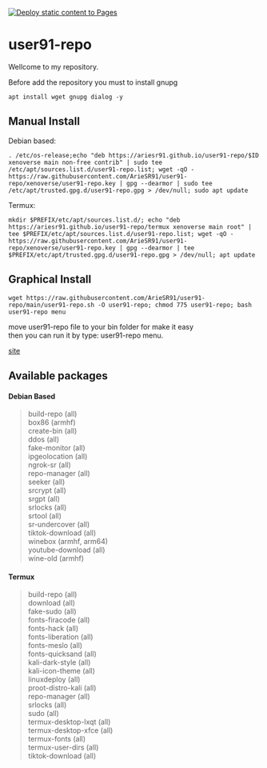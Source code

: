 [![Deploy static content to Pages](https://github.com/ArieSR91/user91-repo/actions/workflows/static.yml/badge.svg?branch=xenoverse&event=deployment_status)](https://github.com/ArieSR91/user91-repo/actions/workflows/static.yml)
# user91-repo
Wellcome to my repository.

Before add the repository you must to install gnupg
```
apt install wget gnupg dialog -y
```
## Manual Install
Debian based:
```
. /etc/os-release;echo "deb https://ariesr91.github.io/user91-repo/$ID xenoverse main non-free contrib" | sudo tee /etc/apt/sources.list.d/user91-repo.list; wget -qO - https://raw.githubusercontent.com/ArieSR91/user91-repo/xenoverse/user91-repo.key | gpg --dearmor | sudo tee /etc/apt/trusted.gpg.d/user91-repo.gpg > /dev/null; sudo apt update
```
Termux:
```
mkdir $PREFIX/etc/apt/sources.list.d/; echo "deb https://ariesr91.github.io/user91-repo/termux xenoverse main root" | tee $PREFIX/etc/apt/sources.list.d/user91-repo.list; wget -qO - https://raw.githubusercontent.com/ArieSR91/user91-repo/xenoverse/user91-repo.key | gpg --dearmor | tee $PREFIX/etc/apt/trusted.gpg.d/user91-repo.gpg > /dev/null; apt update
```
## Graphical Install
```
wget https://raw.githubusercontent.com/ArieSR91/user91-repo/main/user91-repo.sh -O user91-repo; chmod 775 user91-repo; bash user91-repo menu
```
move user91-repo file to your bin folder for make it easy\
then you can run it by type: user91-repo menu.

[site](https://ariesr91.github.io/user91-repo/)
## Available packages
#### Debian Based
> build-repo (all) \
box86 (armhf) \
create-bin (all) \
ddos (all) \
fake-monitor (all) \
ipgeolocation (all) \
ngrok-sr (all) \
repo-manager (all) \
seeker (all) \
srcrypt (all) \
srgpt (all) \
srlocks (all) \
srtool (all) \
sr-undercover (all) \
tiktok-download (all) \
winebox (armhf, arm64) \
youtube-download (all) \
> wine-old (armhf) 
#### Termux
> build-repo (all) \
download (all) \
fake-sudo (all) \
fonts-firacode (all) \
fonts-hack (all) \
fonts-liberation (all) \
fonts-meslo (all) \
fonts-quicksand (all) \
kali-dark-style (all) \
kali-icon-theme (all) \
linuxdeploy (all) \
proot-distro-kali (all) \
repo-manager (all) \
srlocks (all) \
sudo (all) \
termux-desktop-lxqt (all) \
termux-desktop-xfce (all) \
termux-fonts (all) \
termux-user-dirs (all) \
> tiktok-download (all)
